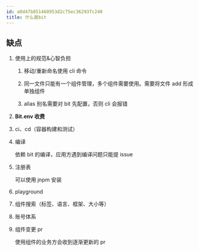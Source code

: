 ```yaml
---
id: a0d47b851468953d2c75ec36293fc240
title: 什么是bit
---
```


## 缺点

1. 使用上的规范&心智负担

   1. 移动/重新命名使用 cli 命令

   2. 同一文件只能有一个组件管理，多个组件需要使用。需要将文件 add 形成单独组件
   3. alias 别名需要对 bit 先配置，否则 cli 会报错

2. **Bit.env 收费**

3. ci、cd（容器构建和测试）

4. 编译

   依赖 bit 的编译，应用方遇到编译问题只能提 issue

5. 注册表

   可以使用 jnpm 安装

6. playground

7. 组件搜索（标签、语言、框架、大小等）

8. 账号体系

9. 组件变更 pr

   使用组件的业务方会收到逐渐更新的 pr
